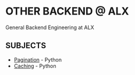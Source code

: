 # OTHER BACKEND @ ALX
General Backend Engineering at ALX

## SUBJECTS
- [Pagination](https://github.com/Obed101/alx-backend/tree/main/0x00-pagination) - Python
- [Caching](https://github.com/Obed101/alx-backend/tree/main/0x01-caching) - Python

